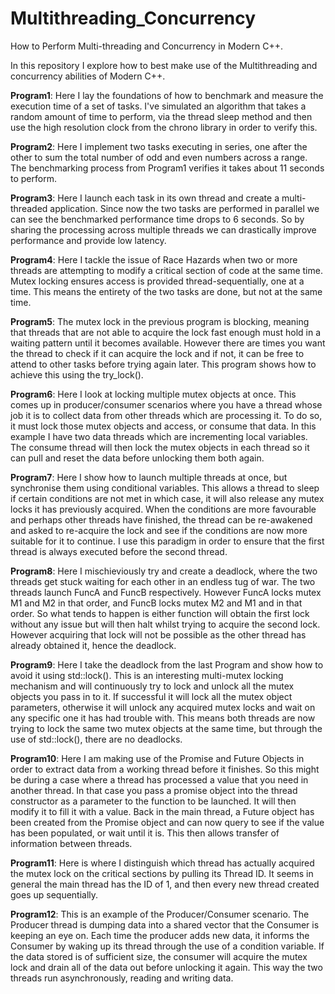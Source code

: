 # Multithreading_Concurrency
How to Perform Multi-threading and Concurrency in Modern C++.

In this repository I explore how to best make use of the Multithreading and concurrency abilities of Modern C++. 

<b>Program1</b>: Here I lay the foundations of how to benchmark and measure the execution time of a set of tasks. I've simulated an algorithm that takes a random amount of time to perform, via the thread sleep method and then use the high resolution clock from the chrono library in order to verify this.

<b>Program2</b>: Here I implement two tasks executing in series, one after the other to sum the total number of odd and even numbers across a range. The benchmarking process from Program1 verifies it takes about 11 seconds to perform.

<b>Program3</b>: Here I launch each task in its own thread and create a multi-threaded application. Since now the two tasks are performed in parallel we can see the benchmarked performance time drops to 6 seconds. So by sharing the processing across multiple threads we can drastically improve performance and provide low latency.

<b>Program4</b>: Here I tackle the issue of Race Hazards when two or more threads are attempting to modify a critical section of code at the same time. Mutex locking ensures access is provided thread-sequentially, one at a time. This means the entirety of the two tasks are done, but not at the same time.

<b>Program5</b>: The mutex lock in the previous program is blocking, meaning that threads that are not able to acquire the lock fast enough must hold in a waiting pattern until it becomes available. However there are times you want the thread to check if it can acquire the lock and if not, it can be free to attend to other tasks before trying again later. This program shows how to achieve this using the try_lock().

<b>Program6</b>: Here I look at locking multiple mutex objects at once. This comes up in producer/consumer scenarios where you have a thread whose job it is to collect data from other threads which are processing it. To do so, it must lock those mutex objects and access, or consume that data. In this example I have two data threads which are incrementing local variables. The consume thread will then lock the mutex objects in each thread so it can pull and reset the data before unlocking them both again.

<b>Program7</b>: Here I show how to launch multiple threads at once, but synchronise them using conditional variables. This allows a thread to sleep if certain conditions are not met in which case, it will also release any mutex locks it has previously acquired. When the conditions are more favourable and perhaps other threads have finished, the thread can be re-awakened and asked to re-acquire the lock and see if the conditions are now more suitable for it to continue. I use this paradigm in order to ensure that the first thread is always executed before the second thread.

<b>Program8</b>: Here I mischieviously try and create a deadlock, where the two threads get stuck waiting for each other in an endless tug of war. The two threads launch FuncA and FuncB respectively. However FuncA locks mutex M1 and M2 in that order, and FuncB locks mutex M2 and M1 and in that order. So what tends to happen is either function will obtain the first lock without any issue but will then halt whilst trying to acquire the second lock. However acquiring that lock will not be possible as the other thread has already obtained it, hence the deadlock.

<b>Program9</b>: Here I take the deadlock from the last Program and show how to avoid it using std::lock(). This is an interesting multi-mutex locking mechanism and will continuously try to lock and unlock all the mutex objects you pass in to it. If successful it will lock all the mutex object parameters, otherwise it will unlock any acquired mutex locks and wait on any specific one it has had trouble with. This means both threads are now trying to lock the same two mutex objects at the same time, but through the use of std::lock(), there are no deadlocks.

<b>Program10</b>: Here I am making use of the Promise and Future Objects in order to extract data from a working thread before it finishes. So this might be during a case where a thread has processed a value that you need in another thread. In that case you pass a promise object into the thread constructor as a parameter to the function to be launched. It will then modify it to fill it with a value. Back in the main thread, a Future object has been created from the Promise object and can now query to see if the value has been populated, or wait until it is. This then allows transfer of information between threads.

<b>Program11</b>: Here is where I distinguish which thread has actually acquired the mutex lock on the critical sections by pulling its Thread ID. It seems in general the main thread has the ID of 1, and then every new thread created goes up sequentially.

<b>Program12</b>: This is an example of the Producer/Consumer scenario. The Producer thread is dumping data into a shared vector that the Consumer is keeping an eye on. Each time the producer adds new data, it informs the Consumer by waking up its thread through the use of a condition variable. If the data stored is of sufficient size, the consumer will acquire the mutex lock and drain all of the data out before unlocking it again. This way the two threads run asynchronously, reading and writing data.
